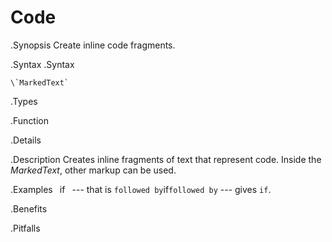 # Code

.Synopsis
Create inline code fragments.

.Syntax
.Syntax
```
\`MarkedText`
```

.Types

.Function

.Details

.Description
Creates inline fragments of text that represent code.
Inside the _MarkedText_, other markup can be used.

.Examples
` `if` ` --- that is ` followed by `if` followed by ` --- gives `if`.

.Benefits

.Pitfalls

